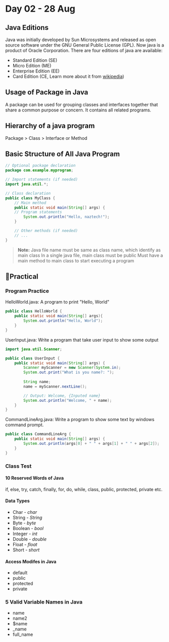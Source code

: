 # Day 02 - 28 Aug

## Java Editions

Java was initially developed by Sun Microsystems and released as open source software under the GNU General Public License (GPL). Now java is a product of Oracle Corporation. There are four editions of java are available:

- Standard Edition (SE)
- Micro Edition (ME)
- Enterprise Edition (EE)
- Card Edition (CE, Learn more about it from [wikipedia](https://en.wikipedia.org/wiki/Java_Card))

## Usage of Package in Java

A package can be used for grouping classes and interfaces together that share a common purpose or concern. It contains all related programs.

## Hierarchy of a java program
Package > Class > Interface or Method

## Basic Structure of All Java Program

```java
// Optional package declaration
package com.example.myprogram;

// Import statements (if needed)
import java.util.*;

// Class declaration
public class MyClass {
    // Main method
    public static void main(String[] args) {
    // Program statements
        System.out.println("Hello, naztech!");
    }

    // Other methods (if needed)
    // ...
}
```

> **Note:**
> Java file name must be same as class name, which identify as main class
> In a single java file, main class must be public
> Must have a main method to main class to start executing a program

## 📝Practical
### Program Practice
HelloWorld.java: A program to print "Hello, World"
```java
public class HelloWorld {
	public static void main(String[] args){
		System.out.println("Hello, World");
	}
}
```

UserInput.java: Write a program that take user input to show some output
```java
import java.util.Scanner;

public class UserInput {
	public static void main(String[] args) {
		Scanner myScanner = new Scanner(System.in);
		System.out.print("What is you name?: ");
		
		String name;
		name = myScanner.nextLine();

		// Output: Welcome, {Inputed name}
		System.out.println("Welcome, " + name);
	}
}
```

CommandLineArg.java: Write a program to show some text by windows command prompt.
```java
public class CommandLineArg {
	public static void main(String[] args) {
		System.out.println(args[0] + " " + args[1] + " " + args[2]);
	}
}
```

### Class Test

#### 10 Reserved Words of Java
if, else, try, catch, finally, for, do, while, class, public, protected, private etc.

#### Data Types
- Char - *char*
- String - *String*
- Byte - *byte*
- Boolean - *bool*
- Integer - *int*
- Double - *double*
- Float - *float*
- Short - *short*

#### Access Modifes in Java
- default
- public
- protected
- private

### 5 Valid Variable Names in Java
- name
- name2
- $name
- _name
- full_name
